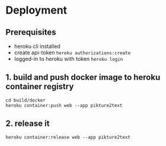 Deployment
==========

## Prerequisites

* heroku cli installed
* create api-token `heroku authorizations:create`
* logged-in to heroku with token `heroku login`
    
## 1. build and push docker image to heroku container registry

    cd build/docker
    heroku container:push web --app pikture2text 

## 2. release it

    heroku container:release web --app pikture2text 
